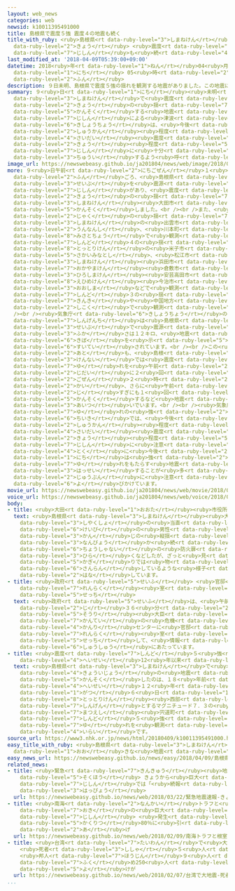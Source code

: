 ```yaml
---
layout: web_news
categories: web
newsid: k10011395491000
title: 島根県で震度５強 震度４の地震も続く
title_with_ruby: <ruby>島根県<rt data-ruby-level="3">しまねけん</rt></ruby>で<ruby>震度<rt data-ruby-level="7">しんど</rt></ruby>５<ruby>強<rt
  data-ruby-level="2">きょう</rt></ruby> <ruby>震度<rt data-ruby-level="7">しんど</rt></ruby>４の<ruby>地震<rt
  data-ruby-level="7">じしん</rt></ruby>も<ruby>続<rt data-ruby-level="4">つづ</rt></ruby>く
last_modified_at: '2018-04-09T05:39:00+09:00'
datetime: 2018<ruby>年<rt data-ruby-level="1">ねん</rt></ruby>04<ruby>月<rt data-ruby-level="1">がつ</rt></ruby>09<ruby>日<rt
  data-ruby-level="1">にち</rt></ruby> 05<ruby>時<rt data-ruby-level="2">じ</rt></ruby>39<ruby>分<rt
  data-ruby-level="2">ふん</rt></ruby>
description: ９日未明、島根県で震度５強の揺れを観測する地震がありました。この地震による津波はありませんでした。気象庁は、今後、１週間程度は最大震度５強程度の地震に十分注意するよう呼びかけています。
summary: ９<ruby>日<rt data-ruby-level="1">にち</rt></ruby><ruby>未明<rt data-ruby-level="4">みめい</rt></ruby>、<ruby>島根県<rt
  data-ruby-level="3">しまねけん</rt></ruby>で<ruby>震度<rt data-ruby-level="7">しんど</rt></ruby>５<ruby>強<rt
  data-ruby-level="2">きょう</rt></ruby>の<ruby>揺<rt data-ruby-level="7">ゆ</rt></ruby>れを<ruby>観測<rt
  data-ruby-level="5">かんそく</rt></ruby>する<ruby>地震<rt data-ruby-level="7">じしん</rt></ruby>がありました。この<ruby>地震<rt
  data-ruby-level="7">じしん</rt></ruby>による<ruby>津波<rt data-ruby-level="7">つなみ</rt></ruby>はありませんでした。<ruby>気象庁<rt
  data-ruby-level="6">きしょうちょう</rt></ruby>は、<ruby>今後<rt data-ruby-level="2">こんご</rt></ruby>、１<ruby>週間<rt
  data-ruby-level="2">しゅうかん</rt></ruby><ruby>程度<rt data-ruby-level="5">ていど</rt></ruby>は<ruby>最大<rt
  data-ruby-level="4">さいだい</rt></ruby><ruby>震度<rt data-ruby-level="7">しんど</rt></ruby>５<ruby>強<rt
  data-ruby-level="2">きょう</rt></ruby><ruby>程度<rt data-ruby-level="5">ていど</rt></ruby>の<ruby>地震<rt
  data-ruby-level="7">じしん</rt></ruby>に<ruby>十分<rt data-ruby-level="2">じゅうぶん</rt></ruby><ruby>注意<rt
  data-ruby-level="3">ちゅうい</rt></ruby>するよう<ruby>呼<rt data-ruby-level="6">よ</rt></ruby>びかけています。
image_url: https://newswebeasy.github.io/ja201804/news/web/image/2018/04/09/K10011395491_1804090545_1804090552_01_03.jpg
more: ９<ruby>日午前<rt data-ruby-level="2">にちごぜん</rt></ruby>１<ruby>時<rt data-ruby-level="2">じ</rt></ruby>３２<ruby>分<rt
  data-ruby-level="2">ふん</rt></ruby>ごろ、<ruby>島根県<rt data-ruby-level="3">しまねけん</rt></ruby><ruby>西部<rt
  data-ruby-level="3">せいぶ</rt></ruby>を<ruby>震源<rt data-ruby-level="7">しんげん</rt></ruby>とする<ruby>地震<rt
  data-ruby-level="7">じしん</rt></ruby>があり、<ruby>震度<rt data-ruby-level="7">しんど</rt></ruby>５<ruby>強<rt
  data-ruby-level="2">きょう</rt></ruby>の<ruby>揺<rt data-ruby-level="7">ゆ</rt></ruby>れを<ruby>島根県<rt
  data-ruby-level="3">しまねけん</rt></ruby><ruby>大田市<rt data-ruby-level="2">おおだし</rt></ruby>で<ruby>観測<rt
  data-ruby-level="5">かんそく</rt></ruby>しました。<br /><br />また、<ruby>震度<rt data-ruby-level="7">しんど</rt></ruby>５<ruby>弱<rt
  data-ruby-level="2">じゃく</rt></ruby>の<ruby>揺<rt data-ruby-level="7">ゆ</rt></ruby>れをいずれも<ruby>島根県<rt
  data-ruby-level="3">しまねけん</rt></ruby>の<ruby>出雲市<rt data-ruby-level="8">いずもし</rt></ruby>、<ruby>雲南市<rt
  data-ruby-level="2">うんなんし</rt></ruby>、<ruby>川本町<rt data-ruby-level="1">かわもとまち</rt></ruby>、<ruby>美郷町<rt
  data-ruby-level="8">みさとちょう</rt></ruby>で<ruby>観測<rt data-ruby-level="5">かんそく</rt></ruby>しました。このほか<ruby>震度<rt
  data-ruby-level="7">しんど</rt></ruby>４の<ruby>揺<rt data-ruby-level="7">ゆ</rt></ruby>れを<ruby>鳥取県<rt
  data-ruby-level="8">とっとりけん</rt></ruby>の<ruby>米子市<rt data-ruby-level="8">よなごし</rt></ruby>や<ruby>境港市<rt
  data-ruby-level="5">さかいみなとし</rt></ruby>、<ruby>松江市<rt data-ruby-level="7">まつえし</rt></ruby>や<ruby>島根県<rt
  data-ruby-level="3">しまねけん</rt></ruby><ruby>浜田市<rt data-ruby-level="7">はまだし</rt></ruby>、<ruby>岡山県<rt
  data-ruby-level="7">おかやまけん</rt></ruby><ruby>倉敷市<rt data-ruby-level="7">くらしきし</rt></ruby>、<ruby>広島県<rt
  data-ruby-level="3">ひろしまけん</rt></ruby><ruby>安芸高田市<rt data-ruby-level="8">あきたかたし</rt></ruby>、<ruby>愛媛県<rt
  data-ruby-level="8">えひめけん</rt></ruby><ruby>今治市<rt data-ruby-level="8">いまばりし</rt></ruby><ruby>大島<rt
  data-ruby-level="3">おおしま</rt></ruby>などで<ruby>観測<rt data-ruby-level="5">かんそく</rt></ruby>したほか、<ruby>震度<rt
  data-ruby-level="7">しんど</rt></ruby>３の<ruby>揺<rt data-ruby-level="7">ゆ</rt></ruby>れを<ruby>近畿<rt
  data-ruby-level="7">きんき</rt></ruby>や<ruby>中国地方<rt data-ruby-level="2">ちゅうごくちほう</rt></ruby>、それに<ruby>四国<rt
  data-ruby-level="2">しこく</rt></ruby>で<ruby>観測<rt data-ruby-level="5">かんそく</rt></ruby>しました。<br
  /><br /><ruby>気象庁<rt data-ruby-level="6">きしょうちょう</rt></ruby>の<ruby>観測<rt data-ruby-level="5">かんそく</rt></ruby>によりますと、<ruby>震源地<rt
  data-ruby-level="7">しんげんち</rt></ruby>は<ruby>島根県<rt data-ruby-level="3">しまねけん</rt></ruby><ruby>西部<rt
  data-ruby-level="3">せいぶ</rt></ruby>で<ruby>震源<rt data-ruby-level="7">しんげん</rt></ruby>の<ruby>深<rt
  data-ruby-level="3">ふか</rt></ruby>さは１２キロ、<ruby>地震<rt data-ruby-level="7">じしん</rt></ruby>の<ruby>規模<rt
  data-ruby-level="6">きぼ</rt></ruby>を<ruby>示<rt data-ruby-level="5">しめ</rt></ruby>すマグニチュードは６．１と<ruby>推定<rt
  data-ruby-level="6">すいてい</rt></ruby>されています。<br /><br />この<ruby>地震<rt data-ruby-level="7">じしん</rt></ruby>の<ruby>後<rt
  data-ruby-level="2">あと</rt></ruby>も、<ruby>島根<rt data-ruby-level="3">しまね</rt></ruby><ruby>県内<rt
  data-ruby-level="3">けんない</rt></ruby>では<ruby>震度<rt data-ruby-level="7">しんど</rt></ruby>４の<ruby>揺<rt
  data-ruby-level="7">ゆ</rt></ruby>れを<ruby>午前<rt data-ruby-level="2">ごぜん</rt></ruby>１<ruby>時台<rt
  data-ruby-level="2">じだい</rt></ruby>に２<ruby>回<rt data-ruby-level="2">かい</rt></ruby>、<ruby>午前<rt
  data-ruby-level="2">ごぜん</rt></ruby>２<ruby>時<rt data-ruby-level="2">じ</rt></ruby>すぎに１<ruby>回<rt
  data-ruby-level="2">かい</rt></ruby>、さらに<ruby>午前<rt data-ruby-level="2">ごぜん</rt></ruby>５<ruby>時<rt
  data-ruby-level="2">じ</rt></ruby>すぎにも１<ruby>回<rt data-ruby-level="2">かい</rt></ruby><ruby>観測<rt
  data-ruby-level="5">かんそく</rt></ruby>するなど<ruby>地震<rt data-ruby-level="7">じしん</rt></ruby>が<ruby>相次<rt
  data-ruby-level="3">あいつ</rt></ruby>いでいます。<br /><br /><ruby>気象庁<rt data-ruby-level="6">きしょうちょう</rt></ruby>は「<ruby>揺<rt
  data-ruby-level="7">ゆ</rt></ruby>れの<ruby>強<rt data-ruby-level="2">つよ</rt></ruby>かった<ruby>地域<rt
  data-ruby-level="6">ちいき</rt></ruby>では、<ruby>今後<rt data-ruby-level="2">こんご</rt></ruby>１<ruby>週間<rt
  data-ruby-level="2">しゅうかん</rt></ruby><ruby>程度<rt data-ruby-level="5">ていど</rt></ruby>は、<ruby>最大<rt
  data-ruby-level="4">さいだい</rt></ruby><ruby>震度<rt data-ruby-level="7">しんど</rt></ruby>５<ruby>強<rt
  data-ruby-level="2">きょう</rt></ruby><ruby>程度<rt data-ruby-level="5">ていど</rt></ruby>の<ruby>地震<rt
  data-ruby-level="7">じしん</rt></ruby>に<ruby>注意<rt data-ruby-level="3">ちゅうい</rt></ruby>し、<ruby>特<rt
  data-ruby-level="4">とく</rt></ruby>に<ruby>今後<rt data-ruby-level="2">こんご</rt></ruby>２、３<ruby>日<rt
  data-ruby-level="1">にち</rt></ruby>は<ruby>強<rt data-ruby-level="2">つよ</rt></ruby>い<ruby>揺<rt
  data-ruby-level="7">ゆ</rt></ruby>れをもたらす<ruby>地震<rt data-ruby-level="7">じしん</rt></ruby>が<ruby>発生<rt
  data-ruby-level="3">はっせい</rt></ruby>することが<ruby>多<rt data-ruby-level="2">おお</rt></ruby>くあり、<ruby>十分<rt
  data-ruby-level="2">じゅうぶん</rt></ruby>に<ruby>注意<rt data-ruby-level="3">ちゅうい</rt></ruby>してほしい」と<ruby>呼<rt
  data-ruby-level="6">よ</rt></ruby>びかけています。
movie_url: https://newswebeasy.github.io/ja201804/news/web/movie/2018/04/09/k10011395491_201804090545_201804090552.mp4
voice_url: https://newswebeasy.github.io/ja201804/news/web/voice/2018/04/09/k10011395491_201804090545_201804090552.mp3
body:
- title: <ruby>大田<rt data-ruby-level="1">おおた</rt></ruby><ruby>市役所<rt data-ruby-level="3">しやくしょ</rt></ruby>では
  text: <ruby>島根県<rt data-ruby-level="3">しまねけん</rt></ruby><ruby>大田<rt data-ruby-level="1">おおた</rt></ruby><ruby>市役所<rt
    data-ruby-level="3">しやくしょ</rt></ruby>の<ruby>当直<rt data-ruby-level="2">とうちょく</rt></ruby>の<ruby>警備<rt
    data-ruby-level="6">けいび</rt></ruby>の<ruby>男性<rt data-ruby-level="5">だんせい</rt></ruby>によりますと、「どーんという<ruby>感<rt
    data-ruby-level="3">かん</rt></ruby>じの<ruby>縦揺<rt data-ruby-level="7">たてゆ</rt></ruby>れが<ruby>何秒<rt
    data-ruby-level="3">なんびょう</rt></ruby>か<ruby>続<rt data-ruby-level="4">つづ</rt></ruby>いた。<ruby>庁舎内<rt
    data-ruby-level="6">ちょうしゃない</rt></ruby>の<ruby>防火扉<rt data-ruby-level="7">ぼうかとびら</rt></ruby>が<ruby>開<rt
    data-ruby-level="3">ひら</rt></ruby>くなどしたが、ざっと<ruby>見<rt data-ruby-level="1">み</rt></ruby>た<ruby>限<rt
    data-ruby-level="5">かぎ</rt></ruby>りでは<ruby>物<rt data-ruby-level="3">もの</rt></ruby>が<ruby>散乱<rt
    data-ruby-level="6">さんらん</rt></ruby>しているような<ruby>様子<rt data-ruby-level="3">ようす</rt></ruby>はなかった」と<ruby>話<rt
    data-ruby-level="2">はな</rt></ruby>しています。
- title: <ruby>政府<rt data-ruby-level="5">せいふ</rt></ruby> <ruby>官邸<rt data-ruby-level="7">かんてい</rt></ruby><ruby>連絡<rt
    data-ruby-level="7">れんらく</rt></ruby><ruby>室<rt data-ruby-level="2">しつ</rt></ruby>を<ruby>設置<rt
    data-ruby-level="5">せっち</rt></ruby>
  text: <ruby>政府<rt data-ruby-level="5">せいふ</rt></ruby>は、<ruby>午前<rt data-ruby-level="2">ごぜん</rt></ruby>１<ruby>時<rt
    data-ruby-level="2">じ</rt></ruby>３６<ruby>分<rt data-ruby-level="2">ふん</rt></ruby>に、<ruby>総理<rt
    data-ruby-level="5">そうり</rt></ruby><ruby>大臣<rt data-ruby-level="4">だいじん</rt></ruby><ruby>官邸<rt
    data-ruby-level="7">かんてい</rt></ruby>の<ruby>危機<rt data-ruby-level="6">きき</rt></ruby><ruby>管理<rt
    data-ruby-level="4">かんり</rt></ruby>センターに<ruby>官邸<rt data-ruby-level="7">かんてい</rt></ruby><ruby>連絡<rt
    data-ruby-level="7">れんらく</rt></ruby><ruby>室<rt data-ruby-level="2">しつ</rt></ruby>を<ruby>設置<rt
    data-ruby-level="5">せっち</rt></ruby>して、<ruby>情報<rt data-ruby-level="5">じょうほう</rt></ruby><ruby>収集<rt
    data-ruby-level="6">しゅうしゅう</rt></ruby>にあたっています。
- title: <ruby>震度<rt data-ruby-level="7">しんど</rt></ruby>５<ruby>強<rt data-ruby-level="2">きょう</rt></ruby>は<ruby>平成<rt
    data-ruby-level="4">へいせい</rt></ruby>12<ruby>年以来<rt data-ruby-level="4">ねんいらい</rt></ruby>
  text: <ruby>島根県<rt data-ruby-level="3">しまねけん</rt></ruby>で<ruby>震度<rt data-ruby-level="7">しんど</rt></ruby>５<ruby>強以上<rt
    data-ruby-level="4">きょういじょう</rt></ruby>の<ruby>地震<rt data-ruby-level="7">じしん</rt></ruby>を<ruby>観測<rt
    data-ruby-level="5">かんそく</rt></ruby>したのは、１８<ruby>年前<rt data-ruby-level="2">ねんまえ</rt></ruby>の<ruby>平成<rt
    data-ruby-level="4">へいせい</rt></ruby>１２<ruby>年<rt data-ruby-level="1">ねん</rt></ruby>１０<ruby>月<rt
    data-ruby-level="1">がつ</rt></ruby>６<ruby>日<rt data-ruby-level="1">にち</rt></ruby>に<ruby>鳥取県<rt
    data-ruby-level="8">とっとりけん</rt></ruby><ruby>西部<rt data-ruby-level="3">せいぶ</rt></ruby>を<ruby>震源<rt
    data-ruby-level="7">しんげん</rt></ruby>とするマグニチュード７．３の<ruby>地震<rt data-ruby-level="7">じしん</rt></ruby>で<ruby>松江市<rt
    data-ruby-level="7">まつえし</rt></ruby><ruby>宍道町<rt data-ruby-level="8">しんじちょう</rt></ruby>などで<ruby>震度<rt
    data-ruby-level="7">しんど</rt></ruby>５<ruby>強<rt data-ruby-level="2">きょう</rt></ruby>の<ruby>揺<rt
    data-ruby-level="7">ゆ</rt></ruby>れを<ruby>観測<rt data-ruby-level="5">かんそく</rt></ruby>して<ruby>以来<rt
    data-ruby-level="4">いらい</rt></ruby>です。
source_url: https://www3.nhk.or.jp/news/html/20180409/k10011395491000.html
easy_title_with_ruby: <ruby>島根県<rt data-ruby-level="3">しまねけん</rt></ruby>で<ruby>大<rt
  data-ruby-level="1">おお</rt></ruby>きな<ruby>地震<rt data-ruby-level="7">じしん</rt></ruby>
easy_news_url: https://newswebeasy.github.io/news/easy/2018/04/09/島根県で大きな地震
related_news:
- title: <ruby>緊急<rt data-ruby-level="7">きんきゅう</rt></ruby><ruby>地震<rt data-ruby-level="7">じしん</rt></ruby><ruby>速報<rt
    data-ruby-level="5">そくほう</rt></ruby> きょうから<ruby>巨大<rt data-ruby-level="7">きょだい</rt></ruby><ruby>地震<rt
    data-ruby-level="7">じしん</rt></ruby>では「<ruby>続報<rt data-ruby-level="5">ぞくほう</rt></ruby>」<ruby>発表<rt
    data-ruby-level="3">はっぴょう</rt></ruby>
  url: https://newswebeasy.github.io/news/web/2018/03/22/緊急地震速報-きょうから巨大地震では続報発表
- title: <ruby>南海<rt data-ruby-level="2">なんかい</rt></ruby>トラフと<ruby>根室<rt data-ruby-level="7">ねむろ</rt></ruby><ruby>沖<rt
    data-ruby-level="7">おき</rt></ruby>の<ruby>巨大<rt data-ruby-level="7">きょだい</rt></ruby><ruby>地震<rt
    data-ruby-level="7">じしん</rt></ruby> <ruby>発生<rt data-ruby-level="3">はっせい</rt></ruby><ruby>確率<rt
    data-ruby-level="5">かくりつ</rt></ruby>80％に<ruby>引<rt data-ruby-level="2">ひ</rt></ruby>き<ruby>上<rt
    data-ruby-level="2">あ</rt></ruby>げ
  url: https://newswebeasy.github.io/news/web/2018/02/09/南海トラフと根室沖の巨大地震-発生確率80に引き上げ
- title: <ruby>台湾<rt data-ruby-level="7">たいわん</rt></ruby>で<ruby>大地震<rt data-ruby-level="7">おおじしん</rt></ruby>
    <ruby>死者<rt data-ruby-level="3">ししゃ</rt></ruby>５<ruby>人<rt data-ruby-level="1">にん</rt></ruby>に
    <ruby>邦人<rt data-ruby-level="7">ほうじん</rt></ruby>９<ruby>人<rt data-ruby-level="1">にん</rt></ruby><ruby>含<rt
    data-ruby-level="7">ふく</rt></ruby>め250<ruby>人<rt data-ruby-level="1">にん</rt></ruby><ruby>余<rt
    data-ruby-level="5">よ</rt></ruby>けが
  url: https://newswebeasy.github.io/news/web/2018/02/07/台湾で大地震-死者5人に-邦人9人含め250人余けが
...
```

